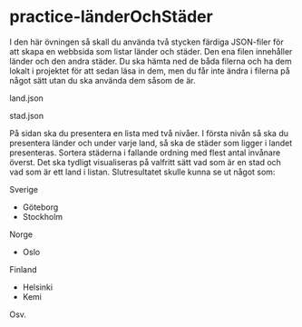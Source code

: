 # practice-länderOchStäder
I den här övningen så skall du använda två stycken färdiga JSON-filer för att skapa en webbsida som listar länder och städer. Den ena filen innehåller länder och den andra städer. Du ska hämta ned de båda filerna och ha dem lokalt i projektet för att sedan läsa in dem, men du får inte ändra i filerna på något sätt utan du ska använda dem såsom de är.   

land.json 

stad.json  

På sidan ska du presentera en lista med två nivåer. I första nivån så ska du presentera länder och under varje land, så ska de städer som ligger i landet presenteras. Sortera städerna i fallande ordning med flest antal invånare överst. Det ska tydligt visualiseras på valfritt sätt vad som är en stad och vad som är ett land i listan.   Slutresultatet skulle kunna se ut något som:  

Sverige  
- Göteborg   
- Stockholm 

Norge  
- Oslo 

Finland  
- Helsinki  
- Kemi    

Osv.
